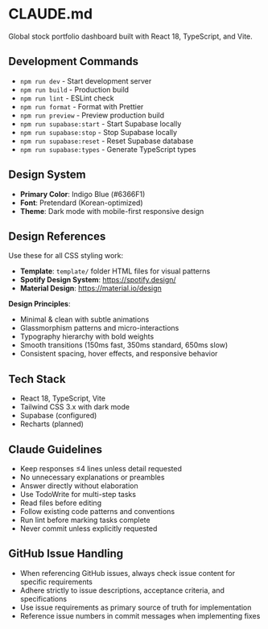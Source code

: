 # CLAUDE.md

Global stock portfolio dashboard built with React 18, TypeScript, and Vite.

## Development Commands

- `npm run dev` - Start development server
- `npm run build` - Production build
- `npm run lint` - ESLint check
- `npm run format` - Format with Prettier
- `npm run preview` - Preview production build
- `npm run supabase:start` - Start Supabase locally
- `npm run supabase:stop` - Stop Supabase locally
- `npm run supabase:reset` - Reset Supabase database
- `npm run supabase:types` - Generate TypeScript types

## Design System

- **Primary Color**: Indigo Blue (#6366F1)
- **Font**: Pretendard (Korean-optimized)
- **Theme**: Dark mode with mobile-first responsive design

## Design References

Use these for all CSS styling work:
- **Template**: `template/` folder HTML files for visual patterns
- **Spotify Design System**: https://spotify.design/ 
- **Material Design**: https://material.io/design

**Design Principles**:
- Minimal & clean with subtle animations
- Glassmorphism patterns and micro-interactions
- Typography hierarchy with bold weights
- Smooth transitions (150ms fast, 350ms standard, 650ms slow)
- Consistent spacing, hover effects, and responsive behavior

## Tech Stack
- React 18, TypeScript, Vite
- Tailwind CSS 3.x with dark mode
- Supabase (configured)
- Recharts (planned)

## Claude Guidelines
- Keep responses ≤4 lines unless detail requested
- No unnecessary explanations or preambles
- Answer directly without elaboration
- Use TodoWrite for multi-step tasks
- Read files before editing
- Follow existing code patterns and conventions
- Run lint before marking tasks complete
- Never commit unless explicitly requested

## GitHub Issue Handling
- When referencing GitHub issues, always check issue content for specific requirements
- Adhere strictly to issue descriptions, acceptance criteria, and specifications
- Use issue requirements as primary source of truth for implementation
- Reference issue numbers in commit messages when implementing fixes